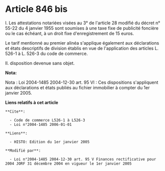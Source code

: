 # Article 846 bis

I. Les attestations notariées visées au 3° de l'article 28 modifié du décret n° 55-22 du 4 janvier 1955 sont soumises à une
taxe fixe de publicité foncière ou le cas échéant, à un droit fixe d'enregistrement de 15 euros.

Le tarif mentionné au premier alinéa s'applique également aux déclarations et états descriptifs de division établis en vue de
l'application des articles L. 526-1 à L. 526-3 du code de commerce.

II. disposition devenue sans objet.

**Nota:**

Nota : Loi 2004-1485 2004-12-30 art. 95 VI : Ces dispositions s'appliquent aux déclarations et états publiés au fichier
immobilier à compter du 1er janvier 2005.

**Liens relatifs à cet article**

	**Cite**:

	  - Code de commerce L526-1 à L526-3
	  - Loi n°2004-1485 2006-01-01

	**Liens**:

	  - HISTO: Edition du 1er janvier 2005

	**Modifié par**:

	  - Loi n°2004-1485 2004-12-30 art. 95 V Finances rectificative pour 2004 JORF 31 décembre 2004 en vigueur le 1er janvier 2005
